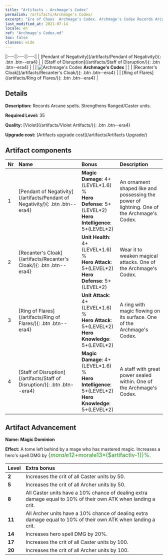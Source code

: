 ```yaml
---
title: "Artifacts - Archmage's Codex"
permalink: /artifacts/Archmage's Codex/
excerpt: "Era of Chaos  Archmage's Codex. Archmage's Codex Records Arcane spells. Strengthens Ranged/Caster units."
last_modified_at: 2021-07-14
locale: en
ref: "Archmage's Codex.md"
toc: false
classes: wide
---
```


  |:---:|:---:|:---:| 
  |  [Pendant of Negativity](/artifacts/Pendant of Negativity/){: .btn .btn--era4} |   |  [Staff of Disruption](/artifacts/Staff of Disruption/){: .btn .btn--era4} | 
  |   | ![Archmage's Codex](/images/t/icon_artifact_34.png) **Archmage's Codex** |  | 
  |  [Recanter's Cloak](/artifacts/Recanter's Cloak/){: .btn .btn--era4} |   |  [Ring of Flares](/artifacts/Ring of Flares/){: .btn .btn--era4} | 


## Details

 **Description:** Records Arcane spells. Strengthens Ranged/Caster units.

 **Required Level:** 35

 **Quality:** [Violet](/artifacts/Violet Artifacts/){: .btn .btn--era4}

 **Upgrade cost:** [Artifacts upgrade cost](/artifacts/Artifacts Upgrade/)



## Artifact components

  | Nr |    Name    |   Bonus | Description | 
  |:---|:-----------|:--------|:------------| 
  | 1 | [Pendant of Negativity](/artifacts/Pendant of Negativity/){: .btn .btn--era4} | **Magic Damage**: 4+(LEVEL\*1.6) %<br/>**Hero Defense**: 5+(LEVEL\*2)<br/>**Hero Intelligence**: 5+(LEVEL\*2) | An ornament shaped like and possessing the power of lightning. One of the Archmage's Codex. | 
  | 2 | [Recanter's Cloak](/artifacts/Recanter's Cloak/){: .btn .btn--era4} | **Unit Health**: 4+(LEVEL\*1.6) %<br/>**Hero Attack**: 5+(LEVEL\*2)<br/>**Hero Defense**: 5+(LEVEL\*2) | Wear it to weaken magical attacks. One of the Archmage's Codex. | 
  | 3 | [Ring of Flares](/artifacts/Ring of Flares/){: .btn .btn--era4} | **Unit Attack**: 4+(LEVEL\*1.6) %<br/>**Hero Attack**: 5+(LEVEL\*2)<br/>**Hero Knowledge**: 5+(LEVEL\*2) | A ring with magic flowing on its surface. One of the Archmage's Codex. | 
  | 4 | [Staff of Disruption](/artifacts/Staff of Disruption/){: .btn .btn--era4} | **Magic Damage**: 4+(LEVEL\*1.6) %<br/>**Hero Intelligence**: 5+(LEVEL\*2)<br/>**Hero Knowledge**: 5+(LEVEL\*2) | A staff with great power sealed within. One of the Archmage's Codex. | 


## Artifact Advancement

 **Name: Magic Dominion**

 **Effect:** A tome left behind by a mage who has mastered magic. Increases a hero's spell DMG by <span style="color: #1ca216;font-size:18px">{$morale12+$morale13*($artifactlv-1)}%</span>.

  |  Level  |    Extra bonus  | 
  |:--------|:----------------| 
  | **2** | Increases the crit of all Caster units by 50. | 
  | **5** | Increases the crit of all Archer units by 50. | 
  | **8** | All Caster units have a 10% chance of dealing extra damage equal to 10% of their own ATK when landing a crit. | 
  | **11** | All Archer units have a 10% chance of dealing extra damage equal to 10% of their own ATK when landing a crit. | 
  | **14** | Increases hero spell DMG by 20%. | 
  | **17** | Increases the crit of all Caster units by 100. | 
  | **20** | Increases the crit of all Archer units by 100. | 
